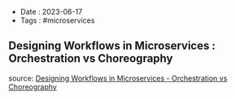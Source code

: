 - Date : 2023-06-17
- Tags : #microservices

## Designing Workflows in Microservices : Orchestration vs Choreography

source: [Designing Workflows in Microservices - Orchestration vs Choreography](https://www.youtube.com/watch?v=HiwOx-W1TIA)

